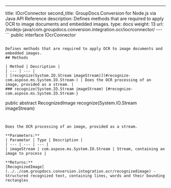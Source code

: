 ---
title: IOcrConnector
second_title: GroupDocs.Conversion for Node.js via Java API Reference
description: Defines methods that are required to apply OCR to image documents and embedded images.
type: docs
weight: 13
url: /nodejs-java/com.groupdocs.conversion.integration.ocr/iocrconnector/
---```
public interface IOcrConnector
```

Defines methods that are required to apply OCR to image documents and embedded images.
## Methods

| Method | Description |
| --- | --- |
| [recognize(System.IO.Stream imageStream)](#recognize-com.aspose.ms.System.IO.Stream-) | Does the OCR processing of an image, provided as a stream. |
### recognize(System.IO.Stream imageStream) {#recognize-com.aspose.ms.System.IO.Stream-}
```
public abstract RecognizedImage recognize(System.IO.Stream imageStream)
```


Does the OCR processing of an image, provided as a stream.

**Parameters:**
| Parameter | Type | Description |
| --- | --- | --- |
| imageStream | com.aspose.ms.System.IO.Stream | Stream, containing an image to process |

**Returns:**
[RecognizedImage](../../com.groupdocs.conversion.integration.ocr/recognizedimage) - Structured recognized text, containing lines, words and their bounding rectangles
